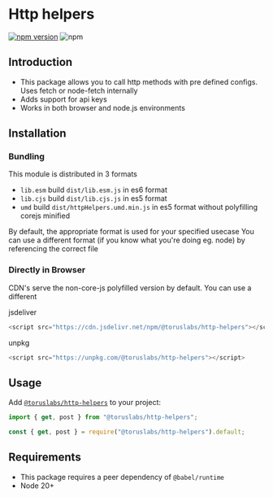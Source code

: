 # Http helpers

[![npm version](https://badge.fury.io/js/%40toruslabs%2Fhttp-helpers.svg)](https://badge.fury.io/js/%40toruslabs%2Fhttp-helpers)
![npm](https://img.shields.io/npm/dw/@toruslabs/http-helpers)

## Introduction

- This package allows you to call http methods with pre defined configs. Uses fetch or node-fetch internally
- Adds support for api keys
- Works in both browser and node.js environments

## Installation

### Bundling
This module is distributed in 3 formats
- `lib.esm` build `dist/lib.esm.js` in es6 format
- `lib.cjs` build `dist/lib.cjs.js` in es5 format
- `umd` build `dist/httpHelpers.umd.min.js` in es5 format without polyfilling corejs minified

By default, the appropriate format is used for your specified usecase
You can use a different format (if you know what you're doing eg. node) by referencing the correct file


### Directly in Browser

CDN's serve the non-core-js polyfilled version by default. You can use a different

jsdeliver

```js
<script src="https://cdn.jsdelivr.net/npm/@toruslabs/http-helpers"></script>
```

unpkg

```js
<script src="https://unpkg.com/@toruslabs/http-helpers"></script>
```

## Usage

Add [`@toruslabs/http-helpers`](https://www.npmjs.com/package/@toruslabs/http-helpers) to your project:

```ts
import { get, post } from "@toruslabs/http-helpers";
```

```js
const { get, post } = require("@toruslabs/http-helpers").default;
```

## Requirements

- This package requires a peer dependency of `@babel/runtime`
- Node 20+
